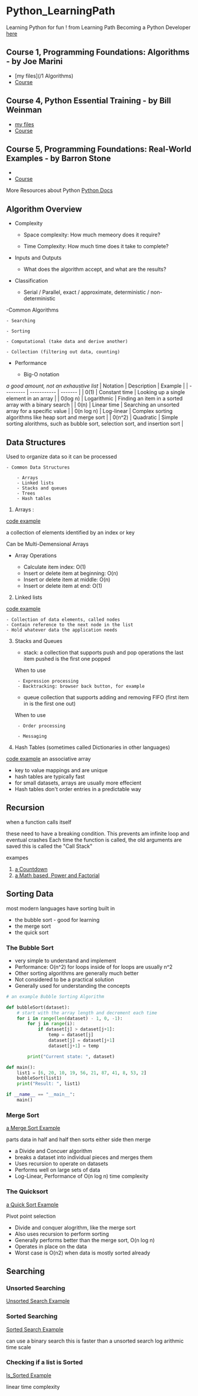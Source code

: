 # Python_LearningPath

Learning Python for fun !
from Learning Path Becoming a Python Developer [here](https://www.linkedin.com/learning/paths/become-a-python-developer)

## Course 1, Programming Foundations: Algorithms - by Joe Marini
- [my files](/1 Algorithms)
- [Course](https://www.linkedin.com/learning/programming-foundations-algorithms/)

## Course 4, Python Essential Training - by Bill Weinman
- [my files]()
- [Course](https://www.linkedin.com/learning/python-essential-training-2)

## Course 5, Programming Foundations: Real-World Examples - by Barron Stone
- []()
- [Course](https://www.linkedin.com/learning/programming-foundations-real-world-examples/)

More Resources about Python [Python Docs](https://www.python.org/doc/)

## Algorithm Overview

- Complexity 

    - Space complexity: How much memeory does it require?

    - Time Complexity: How much time does it take to complete?

- Inputs and Outputs

    - What does the algorithm accept, and what are the results?

- Classification

    - Serial / Parallel, exact / approximate,
        deterministic / non-deterministic

-Common Algorithms

    - Searching

    - Sorting

    - Computational (take data and derive another)

    - Collection (filtering out data, counting)

- Performance

    - Big-O notation

*a good amount, not an exhaustive list*
| Notation  | Description | Example |
| --------- | ----------- | ------- |
| 0(1)  | Constant time  |  Looking up a single element in an array  |
| 0(log n)  | Logarithmic  |  Finding an item in a sorted array with a binary search  |
| 0(n)  | Linear time  |  Searching an unsorted array for a specific value  |
| 0(n log n)  | Log-linear |  Complex sorting algorithms like heap sort and merge sort  |
| 0(n^2)  | Quadratic  |  Simple sorting alorithms, such as bubble sort, selection sort, and insertion sort  |


## Data Structures

Used to organize data so it can be processed

    - Common Data Structures

        - Arrays
        - Linked lists 
        - Stacks and queues
        - Trees
        - Hash tables

1. Arrays :

[code example](/DataStructures/arrays.py)

a collection of elements identified by an index or key

Can be Multi-Demensional Arrays

- Array Operations

    - Calculate item index: O(1)
    - Insert or delete item at beginning: O(n)
    - Insert or delete item at middle: O(n)
    - Insert or delete item at end: O(1)

2. Linked lists

[code example](/DataStructures/Linkedlist.py)

    - Collection of data elements, called nodes
    - Contain reference to the next node in the list
    - Hold whatever data the application needs

3. Stacks and Queues

    - stack: 
    a collection that supports push and pop operations
    the last item pushed is the first one popped

    When to use

        - Expression processing
        - Backtracking: browser back button, for example

    - queue
    collection that supports adding and removing
    FIFO (first item in is the first one out)

    When to use

        - Order processing

        - Messaging

4. Hash Tables (sometimes called Dictionaries in other languages)

[code example](/DataStructures/hashtable.py)
an associative array

- key to value mappings and are unique
- hash tables are typically fast
- for small datasets, arrays are usually more effecient
- Hash tables don't order entries in a predictable way

## Recursion

when a function calls itself

these need to have a breaking condition. This prevents am infinite loop and eventual crashes
Each time the function is called, the old arguments are saved
this is called the "Call Stack"

exampes

1. [a Countdown](/Recursion/countdown.py)
2. [a Math based, Power and Factorial](/Recursion/recursion.py)

## Sorting Data

most modern languages have sorting built in

- the bubble sort - good for learning
- the merge sort
- the quick sort

### The Bubble Sort

- very simple to understand and implement
- Performance: O(n^2)
    for loops inside of for loops are usually n^2
- Other sorting algorithms are generally much better
- Not considered to be a practical solution
- Generally used for understanding the concepts

```python
# an example Bubble Sorting Algorithm

def bubbleSort(dataset):
    # start with the array length and decrement each time
    for i in range(len(dataset) - 1, 0, -1):
        for j in range(i):
            if dataset[j] > dataset[j+1]:
                temp = dataset[j]
                dataset[j] = dataset[j+1]
                dataset[j+1] = temp

        print("Current state: ", dataset)

def main():
    list1 = [6, 20, 10, 19, 56, 21, 87, 41, 8, 53, 2]
    bubbleSort(list1)
    print("Result: ", list1)

if __name__ == "__main__":
    main()
```

### Merge Sort

[a Merge Sort Example](/Sorting/merge_sort.py)

parts data in half and half then sorts either side then merge

- a Divide and Concuer algorithm
- breaks a dataset into individual pieces and merges them
- Uses recursion to operate on datasets
- Performs well on large sets of data
- Log-Linear, Performance of O(n log n) time complexity

### The Quicksort

[a Quick Sort Example](/Sorting/quick_sort.py)

Pivot point selection

- Divide and conquer alogrithm, like the merge sort
- Also uses recursion to perform sorting
- Generally performs better than the merge sort, O(n log n)
- Operates in place on the data
- Worst case is O(n2) when data is mostly sorted already

## Searching

### Unsorted Searching

[Unsorted Search Example](/Sorting/unordered_searching.py)

### Sorted Searching

[Sorted Search Example](/Sorting/sorted_searching.py)

can use a binary search
this is faster than a unsorted search
log arithmic time scale

### Checking if a list is Sorted

[Is_Sorted Example](/Sorting/Is_sorted_checking.py)

linear time complexity

